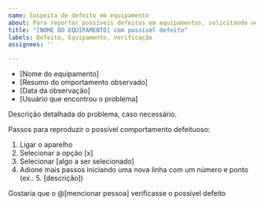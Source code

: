```yaml
---
name: Suspeita de defeito em equipamento
about: Para reportar possíveis defeitos em equipamentos, solicitando verificação
title: "[NOME DO EQUIPAMENTO] com possível defeito"
labels: Defeito, Equipamento, Verificação
assignees: ''

---
```


- [Nome do equipamento]
- [Resumo do omportamento observado]
- [Data da observação]
- [Usuário que encontrou o problema]

Descrição detalhada do problema, caso necessário.

Passos para reproduzir o possível comportamento defeituoso:
1. Ligar o aparelho
2. Selecionar a opção [x]
3. Selecionar [algo a ser selecionado]
4. Adione mais passos iniciando uma nova linha com um número e ponto (ex.: 5. [descrição])

Gostaria que o @[mencionar pessoa] verificasse o possível defeito
